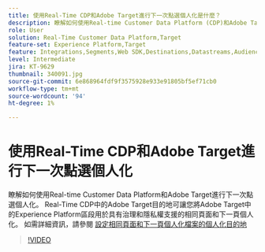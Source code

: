```yaml
---
title: 使用Real-Time CDP和Adobe Target進行下一次點選個人化是什麼？
description: 瞭解如何使用Real-time Customer Data Platform (CDP)和Adobe Target進行下一次點選個人化。
role: User
solution: Real-Time Customer Data Platform,Target
feature-set: Experience Platform,Target
feature: Integrations,Segments,Web SDK,Destinations,Datastreams,Audiences,Experience Targeting
level: Intermediate
jira: KT-9629
thumbnail: 340091.jpg
source-git-commit: 6e868964fdf9f3575928e933e91805bf5ef71cb0
workflow-type: tm+mt
source-wordcount: '94'
ht-degree: 1%

---
```


# 使用Real-Time CDP和Adobe Target進行下一次點選個人化

瞭解如何使用Real-time Customer Data Platform和Adobe Target進行下一次點選個人化。 Real-Time CDP中的Adobe Target目的地可讓您將Adobe Target中的Experience Platform區段用於具有治理和隱私權支援的相同頁面和下一頁個人化。 如需詳細資訊，請參閱 [設定相同頁面和下一頁個人化檔案的個人化目的地](https://experienceleague.adobe.com/docs/experience-platform/destinations/ui/activate/configure-personalization-destinations.html)

>[!VIDEO](https://video.tv.adobe.com/v/340091?quality=12&learn=on)

